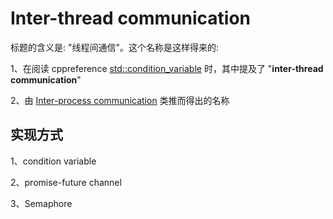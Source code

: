# Inter-thread communication

标题的含义是: "线程间通信"。这个名称是这样得来的: 

1、在阅读 cppreference [std::condition_variable](https://en.cppreference.com/w/cpp/thread/condition_variable) 时，其中提及了  "**inter-thread communication**"

2、由 [Inter-process communication](https://en.wikipedia.org/wiki/Inter-process_communication) 类推而得出的名称



## 实现方式

1、condition variable

2、promise-future channel

3、Semaphore